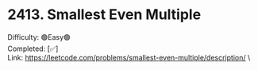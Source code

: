 # 2413. Smallest Even Multiple

Difficulty: 🟢Easy🟢 \
Completed: [✅] \
Link: https://leetcode.com/problems/smallest-even-multiple/description/ \
